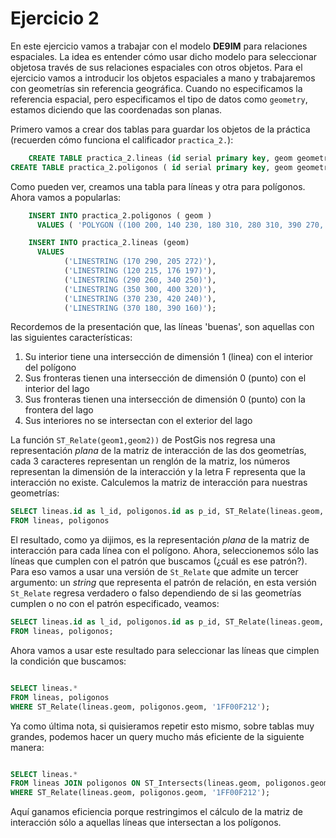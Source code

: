Ejercicio 2
================

En este ejercicio vamos a trabajar con el modelo __DE9IM__ para relaciones espaciales. La idea es entender cómo usar dicho modelo para seleccionar objetosa través de sus relaciones espaciales con otros objetos. Para el ejercicio vamos a introducir los objetos espaciales a mano y trabajaremos con geometrías sin referencia geográfica. Cuando no especificamos la referencia espacial, pero especificamos el tipo de datos como `geometry`, estamos diciendo que las coordenadas son planas.

Primero vamos a crear dos tablas para guardar los objetos de la práctica (recuerden cómo funciona el calificador `practica_2.`):

```sql
    CREATE TABLE practica_2.lineas (id serial primary key, geom geometry);
CREATE TABLE practica_2.poligonos ( id serial primary key, geom geometry);
```

Como pueden ver, creamos una tabla para líneas y otra para polígonos. Ahora vamos a popularlas:

```sql
    INSERT INTO practica_2.poligonos ( geom )
      VALUES ( 'POLYGON ((100 200, 140 230, 180 310, 280 310, 390 270, 400 210, 320 140, 215 141, 150 170, 100 200))');

    INSERT INTO practica_2.lineas (geom)
      VALUES
            ('LINESTRING (170 290, 205 272)'),
            ('LINESTRING (120 215, 176 197)'),
            ('LINESTRING (290 260, 340 250)'),
            ('LINESTRING (350 300, 400 320)'),
            ('LINESTRING (370 230, 420 240)'),
            ('LINESTRING (370 180, 390 160)');
```

Recordemos de la presentación que, las líneas 'buenas', son aquellas con las siguientes características:

1. Su interior tiene una intersección de dimensión 1 (linea) con el interior del polígono
2. Sus fronteras tienen una intersección de dimensión 0 (punto) con el interior del lago
3. Sus fronteras tienen una intersección de dimensión 0 (punto) con la frontera del lago
4. Sus interiores no se intersectan con el exterior del lago

La función `ST_Relate(geom1,geom2))` de PostGis nos regresa una representación _plana_ de la matriz de interacción de las dos geometrías, cada 3 caracteres representan un renglón de la matriz, los números representan la dimensión de la interacción y la letra F representa que la interacción no existe. Calculemos la matriz de interacción para nuestras geometrías:

```sql
SELECT lineas.id as l_id, poligonos.id as p_id, ST_Relate(lineas.geom, poligonos.geom)
FROM lineas, poligonos

```

El resultado, como ya dijimos, es la representación _plana_ de la matriz de interacción para cada línea con el polígono. Ahora, seleccionemos sólo las líneas que cumplen con el patrón que buscamos (¿cuál es ese patrón?). Para eso vamos a usar una versión de `St_Relate` que admite un tercer argumento: un _string_ que representa el patrón de relación, en esta versión `St_Relate` regresa verdadero o falso dependiendo de si las geometrías cumplen o no con el patrón especificado, veamos:

```sql
SELECT lineas.id as l_id, poligonos.id as p_id, ST_Relate(lineas.geom, poligonos.geom, '1FF00F212')
FROM lineas, poligonos;
```
Ahora vamos a usar este resultado para seleccionar las líneas que cimplen la condición que buscamos:

```sql

SELECT lineas.*
FROM lineas, poligonos
WHERE ST_Relate(lineas.geom, poligonos.geom, '1FF00F212');

```
Ya como última nota, si quisieramos repetir esto mismo, sobre tablas muy grandes, podemos hacer un query mucho más eficiente de la siguiente manera:

```sql

SELECT lineas.*
FROM lineas JOIN poligonos ON ST_Intersects(lineas.geom, poligonos.geom)
WHERE ST_Relate(lineas.geom, poligonos.geom, '1FF00F212');
```

Aquí ganamos eficiencia porque restringimos el cálculo de la matriz de interacción sólo a aquellas líneas que intersectan a los polígonos.
